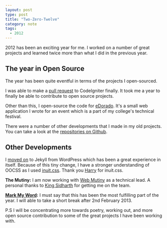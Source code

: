 ```yaml
---
layout: post
type: post
title: "Two-Zero-Twelve"
category: note
tags:
  - 2012
---
```


<p class="lead">2012 has been an exciting year for me. I worked on a number of great projects and learned twice more than what I did in the previous year.</p>

## The year in Open Source

The year has been quite eventful in terms of the projects I open-sourced.

I was able to make a [pull request](https://github.com/EllisLab/CodeIgniter/pull/2105) to CodeIgniter finally. It took me a year to finally be able to contribute to open source projects.

Other than this, I open-source the code for [eDorado](https://github.com/aniketpant/edorado). It's a small web application I wrote for an event which is a part of my college's technical festival.

There were a number of other developments that I made in my old projects. You can take a look at the [repositories on Github](https://github.com/aniketpant).

## Other Developments

I [moved on](/notes/moving-on) to Jekyll from WordPress which has been a great experience in itself. Because of this tiny change, I have a stronger understanding of OOCSS as I used [inuit.css](http://inuitcss.com). Thank you [Harry](http://csswizardry) for inuit.css.

**The Mutiny:** I am now working with [Web Mutiny](http://webmutiny.in) as a technical lead. A personal thanks to [King Sidharth](http://kingsidharth.com) for getting me on the team.

**[Mark My Word](http://markmyword.in):** I must say that this has been the most fulfilling part of the year. I will able to take a short break after 2nd February 2013.

<span class="note">P.S</span>
I will be concentrating more towards poetry, working out, and more open source contribution to some of the great projects I have been working with.